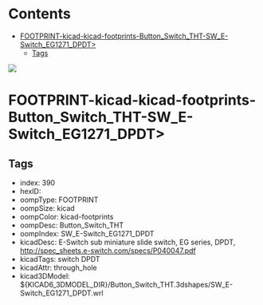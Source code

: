 



Contents
========

* [FOOTPRINT-kicad-kicad-footprints-Button_Switch_THT-SW_E-Switch_EG1271_DPDT>](#footprint-kicad-kicad-footprints-button_switch_tht-sw_e-switch_eg1271_dpdt)
	* [Tags](#tags)
  
![][im]
# FOOTPRINT-kicad-kicad-footprints-Button_Switch_THT-SW_E-Switch_EG1271_DPDT>

## Tags

- index: 390
- hexID: 
- oompType: FOOTPRINT
- oompSize: kicad
- oompColor: kicad-footprints
- oompDesc: Button_Switch_THT
- oompIndex: SW_E-Switch_EG1271_DPDT
- kicadDesc: E-Switch sub miniature slide switch, EG series, DPDT, http://spec_sheets.e-switch.com/specs/P040047.pdf
- kicadTags: switch DPDT
- kicadAttr: through_hole
- kicad3DModel: ${KICAD6_3DMODEL_DIR}/Button_Switch_THT.3dshapes/SW_E-Switch_EG1271_DPDT.wrl



[im]: image.png
